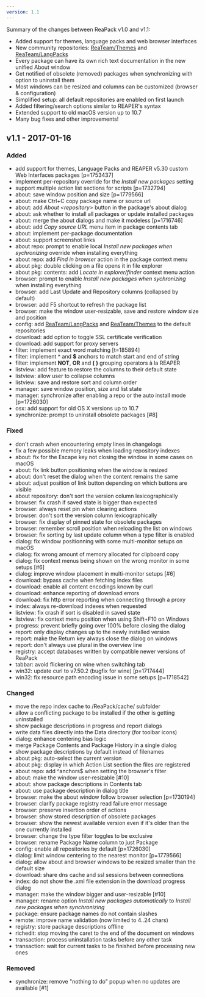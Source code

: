 ```yaml
---
version: 1.1
---
```


Summary of the changes between ReaPack v1.0 and v1.1:

- Added support for themes, language packs and web browser interfaces
- New community repositories: [ReaTeam/Themes](https://github.com/ReaTeam/Themes) and [ReaTeam/LangPacks](https://github.com/ReaTeam/LangPacks)
- Every package can have its own rich text documentation in the new unified About window
- Get notified of obsolete (removed) packages when synchronizing with option to uninstall them
- Most windows can be resized and columns can be customized (browser & configuration)
- Simplified setup: all default repositories are enabled on first launch
- Added filtering/search options similar to REAPER's syntax
- Extended support to old macOS version up to 10.7
- Many bug fixes and other improvements!

## v1.1 - 2017-01-16

### Added

- add support for themes, Language Packs and REAPER v5.30 custom Web Interfaces packages [p=1753437]
- implement per-repository override for the *Install new packages* setting
- support multiple action list sections for scripts [p=1732794]
- about: save window position and size [p=1779566]
- about: make Ctrl+C copy package name or source url
- about: add *About &lt;repository&gt;* button in the package's about dialog
- about: ask whether to install all packages or update installed packages
- about: merge the about dialogs and make it modeless [p=1716746]
- about: add *Copy source URL* menu item in package contents tab
- about: implement per-package documentation
- about: support screenshot links
- about repo: prompt to enable local *Install new packages when sychronizing* override when installing everything
- about repo: add *Find in browser* action in the package context menu
- about pkg: double clicking on a file opens it in file explorer
- about pkg: contents: add *Locate in explorer/finder* context menu action
- browser: prompt to enable *Install new packages when sychronizing* when installing everything
- browser: add Last Update and Repository columns (collapsed by default)
- browser: add F5 shortcut to refresh the package list
- browser: make the window user-resizable, save and restore window size and position
- config: add [ReaTeam/LangPacks](https://github.com/ReaTeam/LangPacks) and [ReaTeam/Themes](https://github.com/ReaTeam/Themes) to the default repositories
- download: add option to toggle SSL certificate verification
- download: add support for proxy servers
- filter: implement exact word matching [t=185894]
- filter: implement **^** and **$** anchors to match start and end of string
- filter: implement **NOT**, **OR** and **(** **)** grouping operators à la REAPER
- listview: add feature to restore the columns to their default state
- listview: allow user to collapse columns
- listview: save and restore sort and column order
- manager: save window position, size and list state
- manager: synchronize after enabling a repo or the auto install mode [p=1726030]
- osx: add support for old OS X versions up to 10.7
- synchronize: prompt to uninstall obsolete packages [#8]

### Fixed

- don't crash when encountering empty lines in changelogs
- fix a few possible memory leaks when loading repository indexes
- about: fix for the Escape key not closing the window in some cases on macOS
- about: fix link button positioning when the window is resized
- about: don't reset the dialog when the content remains the same
- about: adjust position of link button depending on which buttons are visible
- about repository: don't sort the version column lexicographically
- browser: fix crash if saved state is bigger than expected
- browser: always reset pin when clearing actions
- browser: don't sort the version column lexicographically
- browser: fix display of pinned state for obsolete packages
- browser: remember scroll position when reloading the list on windows
- browser: fix sorting by last update column when a type filter is enabled
- dialog: fix window positionning with some multi-monitor setups on macOS
- dialog: fix wrong amount of memory allocated for clipboard copy
- dialog: fix context menus being shown on the wrong monitor in some setups [#6]
- dialog: improve window placement in multi-monitor setups [#6]
- download: bypass cache when fetching index files
- download: enable all content encodings known by curl
- download: enhance reporting of download errors
- download: fix http error reporting when connecting through a proxy
- index: always re-download indexes when requested
- listview: fix crash if sort is disabled in saved state
- listview: fix context menu position when using Shift+F10 on Windows
- progress: prevent briefly going over 100% before closing the dialog
- report: only display changes up to the newly installed version
- report: make the Return key always close the dialog on windows
- report: don't always use plural in the overview line
- registry: accept databases written by compatible newer versions of ReaPack
- tabbar: avoid flickering on wine when switching tab
- win32: update curl to v7.50.2 (bugfix for wine) [p=1717444]
- win32: fix resource path encoding issue in some setups [p=1718542]

### Changed

- move the repo index cache to /ReaPack/cache/ subfolder
- allow a conflicting package to be installed if the other is getting uninstalled
- show package descriptions in progress and report dialogs
- write data files directly into the Data directory (for toolbar icons)
- dialog: enhance centering bias logic
- merge Package Contents and Package History in a single dialog
- show package descriptions by default instead of filenames
- about pkg: auto-select the current version
- about pkg: display in which Action List section the files are registered
- about repo: add ^anchors$ when setting the browser's filter
- about: make the window user-resizable [#10]
- about: show package descriptions in Contents tab
- about: use package description in dialog title
- browser: make the about window follow browser selection [p=1730194]
- browser: clarify package registry read failure error message
- browser: preserve insertion order of actions
- browser: show stored description of obsolete packages
- browser: show the newest available version even if it's older than the one currently installed
- browser: change the type filter toggles to be exclusive
- browser: rename Package Name column to just Package
- config: enable all repositories by default [p=1726030]
- dialog: limit window centering to the nearest monitor [p=1779566]
- dialog: allow about and browser windows to be resized smaller than the default size
- download: share dns cache and ssl sessions between connections
- index: do not show the .xml file extension in the download progress dialog
- manager: make the window bigger and user-resizable [#10]
- manager: rename option *Install new packages automatically* to *Install new packages when synchronizing*
- package: ensure package names do not contain slashes
- remote: improve name validation (now limited to 4..24 chars)
- registry: store package descriptions offline
- richedit: stop moving the caret to the end of the document on windows
- transaction: process uninstallation tasks before any other task
- transaction: wait for current tasks to be finished before processing new ones

### Removed

- synchronize: remove "nothing to do" popup when no updates are available [#1]
